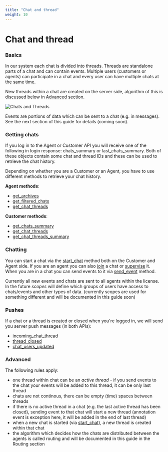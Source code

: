 ```yaml
---
title: "Chat and thread"
weight: 10
---
```


# Chat and thread


### Basics

In our system each chat is divided into threads. Threads are standalone parts of a chat and can contain events. Multiple users (customers or agents) can participate in a chat and every user can have multiple chats at the same time.

New threads within a chat are created on the server side, algorithm of this is discussed below in [Advanced](#advanced) section.

![Chats and Threads](../images/chats.png "chats and threads")

Events are portions of data which can be sent to a chat (e.g. in messages). See the next section of this guide for details (coming soon).

### Getting chats

If you log in to the Agent or Customer API you will receive one of the following in login response: chats_summary or last_chats_summary. Both of these objects contain some chat and thread IDs and these can be used to retrieve the chat history.

Depending on whether you are a Customer or an Agent, you have to use different methods to retrieve your chat history.

**Agent methods**:

 - [get_archives](../../agent-api/client-server#get-archives)
 - [get_filtered_chats](../../agent-api/client-server#get-filtered-chats)
 - [get_chat_threads](../../agent-api/client-server#get-chat-threads)

**Customer methods**:

 - [get_chats_summary](../../customer-api/client-server#get-chats-summary)
 - [get_chat_threads](../../customer-api/client-server#get-chat-threads)
 - [get_chat_threads_summary](../../customer-api/client-server#get-chat-threads-summary)

### Chatting

You can start a chat via the [start_chat](../../agent-api/client-server#start-chat) method both on the Customer and Agent side. If you are an agent you can also [join](../../agent-api/client-server#join-chat) a chat or [supervise](../../agent-api/client-server#supervise-chat) it. When you are in a chat you can send events to it via [send_event](../../agent-api/client-server#send-event) method.

Currently all new events and chats are sent to all agents within the license. In the future *scopes* will define which groups of users have access to chats/events and other types of data. (currently scopes are used for something different and will be documented in this guide soon)

### Pushes

 If a chat or a thread is created or closed when you're logged in, we will send you server push messages (in both APIs):

 - [incoming_chat_thread](../../agent-api/server-client#incoming-chat-thread)
 - [thread_closed](../../agent-api/server-client#thread-closed)
 - [chat_users_updated](../../agent-api/server-client#chat-users-updated)


### Advanced

The following rules apply:

 - one thread within chat can be an *active thread* - if you send events to the chat your events will be added to this thread, it can be only last thread
 - chats are not continous, there can be empty (time) spaces between threads
 - if there is no active thread in a chat (e.g. the last active thread has been closed), sending event to that chat will start a new thread (annotation event is exception here, it will be added in the end of last thread)
 - when a new chat is started (via [start_chat](../../agent-api/client-server#start-chat)), a new thread is created within that chat
 - the algorithm which decides how the chats are distributed between the agents is called routing and will be documented in this guide in the Routing section